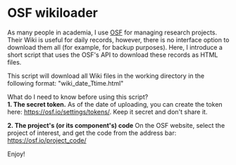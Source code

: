 # OSF wikiloader

As many people in academia, I use [OSF](https://osf.io/) for managing research projects. Their Wiki is useful for daily records, however, there is no interface option to download them all (for example, for backup purposes). Here, I introduce a short script that uses the OSF's API to download these records as HTML files.

This script will download all Wiki files in the working directory in the following format: "wiki_date_Ttime.html"

What do I need to know before using this script?  
**1. The secret token.**
As of the date of uploading, you can create the token here: https://osf.io/settings/tokens/. Keep it secret and don't share it.

**2. The project's (or its component's) code**
On the OSF website, select the project of interest, and get the code from the address bar:  https://osf.io/project_code/

Enjoy!
